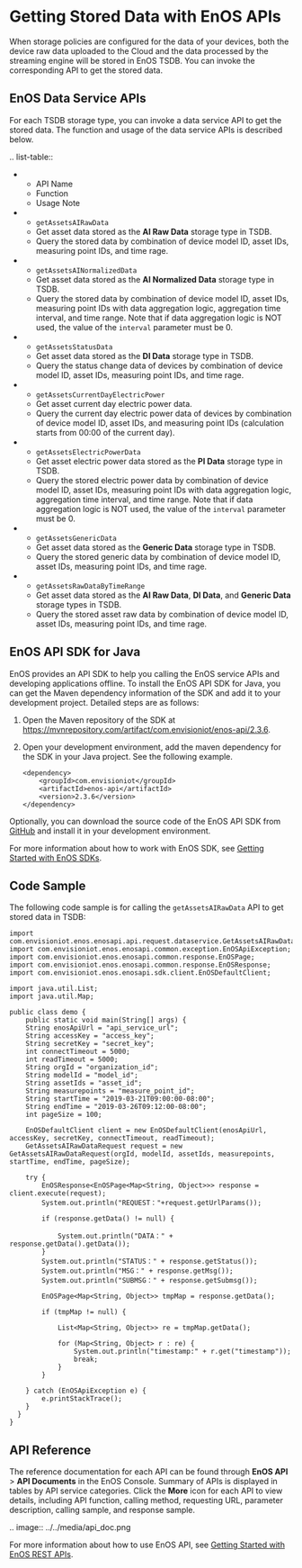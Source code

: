 # Getting Stored Data with EnOS APIs

When storage policies are configured for the data of your devices, both the device raw data uploaded to the Cloud and the data processed by the streaming engine will be stored in EnOS TSDB. You can invoke the corresponding API to get the stored data.

## EnOS Data Service APIs

For each TSDB storage type, you can invoke a data service API to get the stored data. The function and usage of the data service APIs is described below.

.. list-table::

   * - API Name
     - Function
     - Usage Note
   * - ``getAssetsAIRawData``
     - Get asset data stored as the **AI Raw Data** storage type in TSDB.
     - Query the stored data by combination of device model ID, asset IDs, measuring point IDs, and time rage.
   * - ``getAssetsAINormalizedData``
     - Get asset data stored as the **AI Normalized Data** storage type in TSDB.
     - Query the stored data by combination of device model ID, asset IDs, measuring point IDs with data aggregation logic, aggregation time interval, and time range. Note that if data aggregation logic is NOT used, the value of the ``interval`` parameter must be 0.
   * - ``getAssetsStatusData``
     - Get asset data stored as the **DI Data** storage type in TSDB.
     - Query the status change data of devices by combination of device model ID, asset IDs, measuring point IDs, and time rage.
   * - ``getAssetsCurrentDayElectricPower``
     - Get asset current day electric power data.
     - Query the current day electric power data of devices by combination of device model ID, asset IDs, and measuring point IDs (calculation starts from 00:00 of the current day).
   * - ``getAssetsElectricPowerData``
     - Get asset electric power data stored as the **PI Data** storage type in TSDB.
     - Query the stored electric power data by combination of device model ID, asset IDs, measuring point IDs with data aggregation logic, aggregation time interval, and time range. Note that if data aggregation logic is NOT used, the value of the `interval` parameter must be 0.
   * - ``getAssetsGenericData``
     - Get asset data stored as the **Generic Data** storage type in TSDB.
     - Query the stored generic data by combination of device model ID, asset IDs, measuring point IDs, and time rage.
   * - ``getAssetsRawDataByTimeRange``
     - Get asset data stored as the **AI Raw Data**, **DI Data**, and **Generic Data** storage types in TSDB.
     - Query the stored asset raw data by combination of device model ID, asset IDs, measuring point IDs, and time rage.

## EnOS API SDK for Java

EnOS provides an API SDK to help you calling the EnOS service APIs and developing applications offline. To install the EnOS API SDK for Java, you can get the Maven dependency information of the SDK and add it to your development project. Detailed steps are as follows:

1. Open the Maven repository of the SDK at https://mvnrepository.com/artifact/com.envisioniot/enos-api/2.3.6.

2. Open your development environment, add the maven dependency for the SDK in your Java project. See the following example.

   ```
   <dependency>
       <groupId>com.envisioniot</groupId>
       <artifactId>enos-api</artifactId>
       <version>2.3.6</version>
   </dependency>
   ```

Optionally, you can download the source code of the EnOS API SDK from [GitHub](https://github.com/EnvisionIot/enos-api-sdk-java) and install it in your development environment.

For more information about how to work with EnOS SDK, see [Getting Started with EnOS SDKs](/docs/app-development/en/2.0.9/gettingstarted_sdk.html).

## Code Sample

The following code sample is for calling the `getAssetsAIRawData` API to get stored data in TSDB:

```
import com.envisioniot.enos.enosapi.api.request.dataservice.GetAssetsAIRawDataRequest;
import com.envisioniot.enos.enosapi.common.exception.EnOSApiException;
import com.envisioniot.enos.enosapi.common.response.EnOSPage;
import com.envisioniot.enos.enosapi.common.response.EnOSResponse;
import com.envisioniot.enos.enosapi.sdk.client.EnOSDefaultClient;

import java.util.List;
import java.util.Map;

public class demo {
    public static void main(String[] args) {
    String enosApiUrl = "api_service_url";
    String accessKey = "access_key";
    String secretKey = "secret_key";
    int connectTimeout = 5000;
    int readTimeout = 5000;
    String orgId = "organization_id";
    String modelId = "model_id";
    String assetIds = "asset_id";
    String measurepoints = "measure_point_id";
    String startTime = "2019-03-21T09:00:00-08:00";
    String endTime = "2019-03-26T09:12:00-08:00";
    int pageSize = 100;

    EnOSDefaultClient client = new EnOSDefaultClient(enosApiUrl, accessKey, secretKey, connectTimeout, readTimeout);
    GetAssetsAIRawDataRequest request = new GetAssetsAIRawDataRequest(orgId, modelId, assetIds, measurepoints, startTime, endTime, pageSize);

    try {
        EnOSResponse<EnOSPage<Map<String, Object>>> response = client.execute(request);
        System.out.println("REQUEST："+request.getUrlParams());

        if (response.getData() != null) {

            System.out.println("DATA：" + response.getData().getData());
        }
        System.out.println("STATUS：" + response.getStatus());
        System.out.println("MSG：" + response.getMsg());
        System.out.println("SUBMSG：" + response.getSubmsg());

        EnOSPage<Map<String, Object>> tmpMap = response.getData();

        if (tmpMap != null) {

            List<Map<String, Object>> re = tmpMap.getData();

            for (Map<String, Object> r : re) {
                System.out.println("timestamp:" + r.get("timestamp"));
                break;
            }
        }

    } catch (EnOSApiException e) {
        e.printStackTrace();
    }
  }
}
```

## API Reference

The reference documentation for each API can be found through **EnOS API** > **API Documents** in the EnOS Console. Summary of APIs is displayed in tables by API service categories. Click the **More** icon for each API to view details, including API function, calling method, requesting URL, parameter description, calling sample, and response sample.

.. image:: ../../media/api_doc.png

For more information about how to use EnOS API, see [Getting Started with EnOS REST APIs](/docs/app-development/en/2.0.9/gettingstarted_api.html).

<!--end-->
